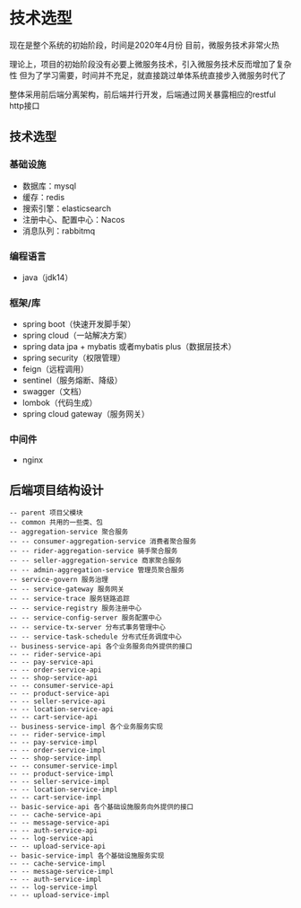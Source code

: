 # 技术选型

现在是整个系统的初始阶段，时间是2020年4月份
目前，微服务技术非常火热

理论上，项目的初始阶段没有必要上微服务技术，引入微服务技术反而增加了复杂性
但为了学习需要，时间并不充足，就直接跳过单体系统直接步入微服务时代了

整体采用前后端分离架构，前后端并行开发，后端通过网关暴露相应的restful http接口

## 技术选型

### 基础设施

- 数据库：mysql
- 缓存：redis
- 搜索引擎：elasticsearch
- 注册中心、配置中心：Nacos
- 消息队列：rabbitmq

### 编程语言

- java（jdk14）

### 框架/库

- spring boot（快速开发脚手架）
- spring cloud（一站解决方案）
- spring data jpa + mybatis 或者mybatis plus（数据层技术）
- spring security（权限管理）
- feign（远程调用）
- sentinel（服务熔断、降级）
- swagger（文档）
- lombok（代码生成）
- spring cloud gateway（服务网关）

### 中间件

- nginx

## 后端项目结构设计

```
-- parent 项目父模块
-- common 共用的一些类、包
-- aggregation-service 聚合服务
-- -- consumer-aggregation-service 消费者聚合服务
-- -- rider-aggregation-service 骑手聚合服务
-- -- seller-aggregation-service 商家聚合服务
-- -- admin-aggregation-service 管理员聚合服务
-- service-govern 服务治理
-- -- service-gateway 服务网关
-- -- service-trace 服务链路追踪
-- -- service-registry 服务注册中心
-- -- service-config-server 服务配置中心
-- -- service-tx-server 分布式事务管理中心
-- -- service-task-schedule 分布式任务调度中心
-- business-service-api 各个业务服务向外提供的接口
-- -- rider-service-api
-- -- pay-service-api
-- -- order-service-api
-- -- shop-service-api
-- -- consumer-service-api
-- -- product-service-api
-- -- seller-service-api
-- -- location-service-api
-- -- cart-service-api
-- business-service-impl 各个业务服务实现
-- -- rider-service-impl
-- -- pay-service-impl
-- -- order-service-impl
-- -- shop-service-impl
-- -- consumer-service-impl
-- -- product-service-impl
-- -- seller-service-impl
-- -- location-service-impl
-- -- cart-service-impl
-- basic-service-api 各个基础设施服务向外提供的接口
-- -- cache-service-api
-- -- message-service-api
-- -- auth-service-api
-- -- log-service-api
-- -- upload-service-api
-- basic-service-impl 各个基础设施服务实现
-- -- cache-service-impl
-- -- message-service-impl
-- -- auth-service-impl
-- -- log-service-impl
-- -- upload-service-impl
```